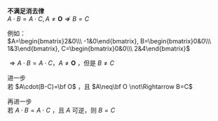 **不满足消去律**  
$A\cdot B=A\cdot C,A\neq\mathbf O\not  
\Rightarrow B=C$  
  
例如：  
$A=\begin{bmatrix}2&0\\\ -1&0\end{bmatrix},  
B=\begin{bmatrix}0&0\\\ 1&3\end{bmatrix},  
C=\begin{bmatrix}0&0\\\ 2&4\end{bmatrix}$  
  
$\Rightarrow A\cdot B=A\cdot C，A\neq \mathbf O$ ，但是 $B\neq C$  
  
进一步  
若 $A\cdot(B-C)=\bf O$ ，且 $A\neq\bf O  
\not\Rightarrow B=C$  
  
再进一步  
若 $A\cdot B=A\cdot C$ ，且 $A$ 可逆，则 $B=C$  
